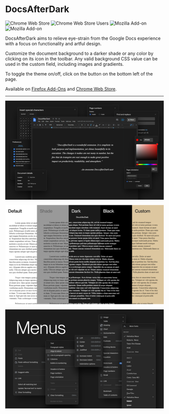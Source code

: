 # DocsAfterDark

![Chrome Web Store](https://img.shields.io/chrome-web-store/v/pihphjfnfjmdbhakhjifipfdgbpenobg?color=%23262626%20) ![Chrome Web Store Users](https://img.shields.io/chrome-web-store/users/pihphjfnfjmdbhakhjifipfdgbpenobg?color=%23262626%20&label=users)
![Mozilla Add-on](https://img.shields.io/amo/v/docsafterdark?color=%23262626%20) ![Mozilla Add-on](https://img.shields.io/amo/users/docsafterdark?color=%23262626%20&label=users)

DocsAfterDark aims to relieve eye-strain from the Google Docs experience with a focus on functionality and artful design.

Customize the document background to a darker shade or any color by clicking on its icon in the toolbar. Any valid background CSS value can be used in the custom field, including images and gradients.

To toggle the theme on/off, click on the button on the bottom left of the page.

Available on [Firefox Add-Ons](https://addons.mozilla.org/en-US/firefox/addon/docsafterdark/) and [Chrome Web Store](https://chrome.google.com/webstore/detail/docsafterdark/pihphjfnfjmdbhakhjifipfdgbpenobg).

---

![promotional image](docsafterdark.png)

![background customization](backgrounds.png)

![menus preview](menus.png)